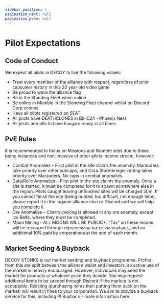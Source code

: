 ```yaml
---
sidebar_position: 1
pagination_next: null
pagination_prev: null
---
```


# Pilot Expectations

## Code of Conduct
We expect all pilots in DECOY to live the following values:
- Treat every member of the alliance with respect, regardless of prior capsuleer history in this 20 year old video game
- Be proud to wave the alliance flag
- Be in the Standing Fleet when online
- Be online in Mumble in the Standing Fleet channel whilst on Discord Corp comms
- Have all pilots registered on SEAT
- All pilots have DEATHCLONES in B9-C24 - Phoenix Nest
- All pilots and alts to have hangars ready at all times

## PvE Rules
lt is recommended to focus on Missions and filament sites due to these being instances and non-invasive of other pilots income stream, however:
- Combat Anomalies – First pilot in the site claims the anomaly. Marauders take priority over other subcaps, and Corp Stormbringer ratting takes priority over Marauders. No caps in combat anomalies.
- Data/Relic Anomalies – First pilot in the site claims the anomaly. Once a site is started, it must be completed for it to spawn somewhere else in the region. Pilots caught leaving unfinished sites will be charged 50m. If you cannot finish the site (being hunted, too difficult, not enough time), please report it in the ingame alliance chat or Discord and we will help you complete it.
- Ore Anomalies – Cherry-picking is allowed in any ore anomaly, except Ice Belts, where they must be completed.
- Moon Mining - ALL MOONS WILL BE PUBLIC*.  "Tax" on these moons will be recouped through reprocessing tax or via buyback, and an additional 10% paid by corporations at the end of each month.

## Market Seeding & Buyback
DECOY STONKS is our market seeding and buyback programme. Profits from this are split between the alliance wallet and investors, so active use of the market is heavily encouraged.
However; individuals may seed the market for products at whatever price they decide. You may request additional items to be seeded through Discord if the markup is not acceptable.
Relisting (purchasing items then putting them back on the market) will result in fines to your corporation.
We aim to provide a buyback service for this, including PI Buyback - more information here.
